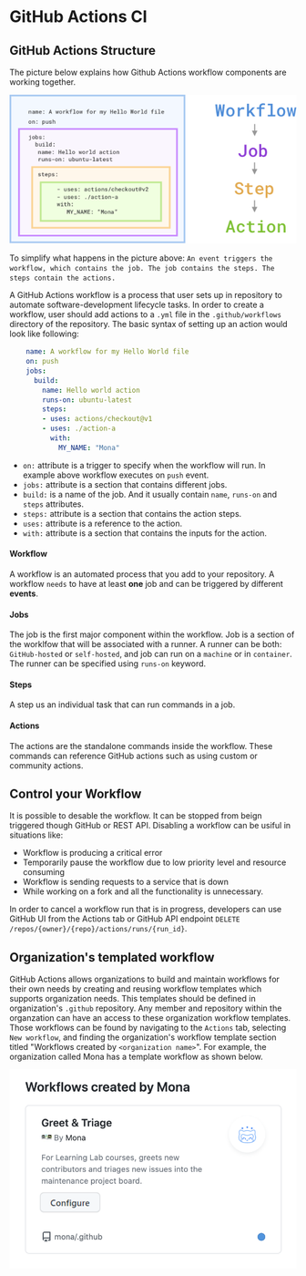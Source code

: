 # GitHub Actions CI

## GitHub Actions Structure
The picture below explains how Github Actions workflow components are working together.

![GitHub-Actions-Workflow-Components](./images/github-actions-workflow-components.png)

To simplify what happens in the picture above:
`An event triggers the workflow, which contains the job. The job contains the steps. The steps contain the actions.`

A GitHub Actions workflow is a process that user sets up in repository to automate software-development lifecycle tasks. In order to create a workflow, user should add actions to a `.yml` file in the `.github/workflows` directory of the repository. The basic syntax of setting up an action would look like following:

```yml
    name: A workflow for my Hello World file
    on: push
    jobs:
      build:
        name: Hello world action
        runs-on: ubuntu-latest
        steps:
        - uses: actions/checkout@v1
        - uses: ./action-a
          with:
            MY_NAME: "Mona"
```

- `on:` attribute is a trigger to specify when the workflow will run. In example above workflow executes on `push` event. 
- `jobs:` attribute is a section that contains different jobs. 
- `build:` is a name of the job. And it usually contain `name`, `runs-on` and `steps` attributes.
- `steps:` attribute is a section that contains the action steps. 
- `uses:` attribute is a reference to the action. 
- `with:` attribute is a section that contains the inputs for the action.

####    Workflow
A workflow is an automated process that you add to your repository. A workflow `needs` to have at least <b>one</b> job and can be triggered by different <b>events</b>.

####    Jobs
The job is the first major component within the workflow. Job is a section of the worklfow that will be associated with a runner. A runner can be both: `GitHub-hosted` or `self-hosted`, and job can run on a `machine` or in `container`. The runner can be specified using `runs-on` keyword.

####    Steps
A step us an individual task that can run commands in a job.

####    Actions
The actions are the standalone commands inside the workflow. These commands can reference GitHub actions such as using custom or community actions.

## Control your Workflow

It is possible to desable the workflow. It can be stopped from beign triggered though GitHub or REST API. Disabling a workflow can be usiful in situations like:
  
  - Workflow is producing a critical error
  - Temporarily pause the workflow due to low priority level and resource consuming
  - Workflow is sending requests to a service that is down
  - While working on a fork and all the functionality is unnecessary. 

In order to cancel a workflow run that is in progress, developers can use GitHub UI from the Actions tab or GitHub API endpoint `DELETE /repos/{owner}/{repo}/actions/runs/{run_id}`.

## Organization's templated workflow
GitHub Actions allows organizations to build and maintain workflows for their own needs by creating and reusing workflow templates which supports organization needs. This templates should be defined in organization's `.github` repository. Any member and repository within the organzation can have an access to these organization workflow templates. Those workflows can be found by navigating to the `Actions` tab, selecting `New workflow`, and finding the organization's workflow template section titled "Workflows created by `<organization name>`". For example, the organization called Mona has a template workflow as shown below.

![GitHub-Actions-Workflow-Components](./images/mona-workflow-example.png)

